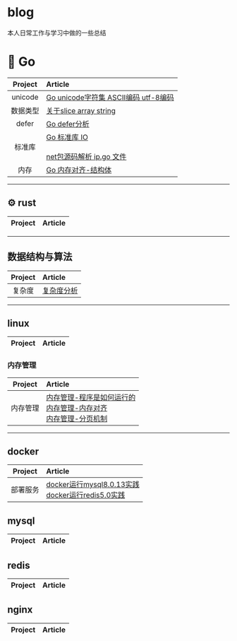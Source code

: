 # blog
本人日常工作与学习中做的一些总结

# 🐳 Go

| Project | Article |
|:-------:|:------|
|unicode| [Go unicode字符集 ASCII编码 utf-8编码](https://github.com/w1991668899/blog/blob/master/go/unicode.md)|
|数据类型| [关于slice array string](https://github.com/w1991668899/blog/blob/master/go/%E5%88%87%E7%89%87%E4%B8%8E%E6%95%B0%E7%BB%84.md)|
|defer|[Go defer分析](https://github.com/w1991668899/blog/blob/master/go/defer.md)|
|标准库|[Go 标准库 IO](https://github.com/w1991668899/blog/blob/master/go/io/io.md) <br><br>[net包源码解析 ip.go 文件](https://github.com/w1991668899/blog/blob/master/go/net/net_ip.md)|
|内存|[Go 内存对齐-结构体](https://www.jianshu.com/p/a0c5315400a7)|



----------------------------

## ⚙ rust
| Project | Article |
|:-------:|:------|

--------------------------------------
## 数据结构与算法
| Project | Article |
|:-------:|:------|
|复杂度| [复杂度分析](https://www.jianshu.com/p/444c65ebb416)

--------------------------------------------------
## linux
| Project | Article |
|:-------:|:------|

### 内存管理
| Project | Article |
|:-------:|:------|
|内存管理| [内存管理-程序是如何运行的](https://www.jianshu.com/p/f42ad2f9af73)<br>[内存管理-内存对齐](https://www.jianshu.com/p/be89357ab475)<br>[内存管理-分页机制](https://www.jianshu.com/p/f9e362e64ef9)


---------------------------------------------------
## docker
| Project | Article |
|:-------:|:------|
|部署服务| [docker运行mysql8.0.13实践](https://www.jianshu.com/p/49f7e46cf4c6)<br>[docker运行redis5.0实践](https://www.jianshu.com/p/cb3f94b263da)

## mysql
| Project | Article |
|:-------:|:------|

## redis
| Project | Article |
|:-------:|:------|

## nginx
| Project| Article |
|:-------:|:------|






